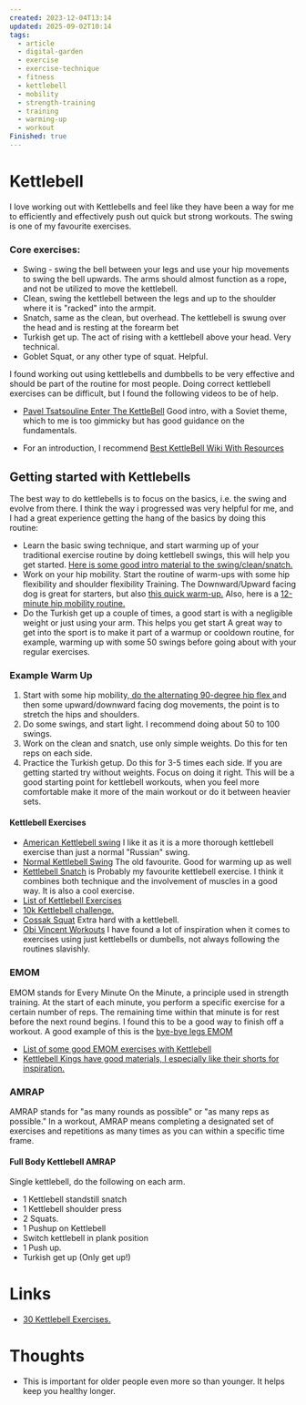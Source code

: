 ```yaml
---
created: 2023-12-04T13:14
updated: 2025-09-02T10:14
tags:
  - article
  - digital-garden
  - exercise
  - exercise-technique
  - fitness
  - kettlebell
  - mobility
  - strength-training
  - training
  - warming-up
  - workout
Finished: true
---
```

# Kettlebell
I love working out with Kettlebells and feel like they have been a way for me to efficiently and effectively push out quick but strong workouts. The swing is one of my favourite exercises. 

### Core exercises: 
- Swing - swing the bell between your legs and use your hip movements to swing the bell upwards. The arms should almost function as a rope, and not be utilized to move the kettlebell.
- Clean, swing the kettlebell between the legs and up to the shoulder where it is "racked" into the armpit. 
- Snatch, same as the clean, but overhead. The kettlebell is swung over the head and is resting at the forearm bet
- Turkish get up. The act of rising with a kettlebell above your head. Very technical. 
- Goblet Squat, or any other type of squat. Helpful.

I found working out using kettlebells and dumbbells to be very effective and should be part of the routine for most people. Doing correct kettlebell exercises can be difficult, but I found the following videos to be of help.


- [Pavel Tsatsouline Enter The KettleBell](https://youtu.be/cKx8xE8jJZs) Good intro, with a Soviet theme, which to me is too gimmicky but has good guidance on the fundamentals. 

- For an introduction, I recommend [Best KettleBell Wiki With Resources](https://www.reddit.com/r/Kettleballs/wiki/index/)
## Getting started with Kettlebells

The best way to do kettlebells is to focus on the basics, i.e. the swing and evolve from there. 
I think the way i progressed was very helpful for me, and I had a great experience getting the hang of the basics by doing this routine:

- Learn the basic swing technique, and start warming up of your traditional exercise routine by doing kettlebell swings, this will help you get started. [Here is some good intro material to the swing/clean/snatch.](https://www.reddit.com/r/Kettleballs/wiki/recommendedvideos/) 
- Work on your hip mobility. Start the routine of warm-ups with some hip flexibility and shoulder flexibility Training. The Downward/Upward facing dog is great for starters, but also [this quick warm-up.](https://www.youtube.com/watch?v=loiKkeFLnHw&ab_channel=WestcoastSCIPhysiotherapyPortCoquitlam) Also, here is a [12-minute hip mobility routine. ](https://youtu.be/jj2AAH6jbHk?si=tCJBRLIFtIWyDFH3)
- Do the Turkish get up a couple of times, a good start is with a negligible weight or just using your arm. This helps you get start
A great way to get into the sport is to make it part of a warmup or cooldown routine, for example, warming up with some 50 swings before going about with your regular exercises.  

### Example Warm Up

1. Start with some hip mobility,[ do the alternating 90-degree hip flex ](https://www.youtube.com/watch?v=m51AZSXMvEA&ab_channel=TheActiveLife)and then some upward/downward facing dog movements, the point is to stretch the hips and shoulders. 
2. Do some swings, and start light. I recommend doing about 50 to 100 swings. 
3. Work on the clean and snatch, use only simple weights. Do this for ten reps on each side. 
4. Practice the Turkish getup. Do this for 3-5 times each side. If you are getting started try without weights. Focus on doing it right. 
This will be a good starting point for kettlebell workouts, when you feel more comfortable make it more of the main workout or do it between heavier sets. 

#### Kettlebell Exercises

- [American Kettlebell swing](https://www.youtube.com/watch?v=d94xX-AQZ0A&ab_channel=Onnit) I like it as it is a more thorough kettlebell exercise than just a normal "Russian" swing.
- [Normal Kettlebell Swing](https://youtu.be/cKx8xE8jJZs?t=549) The old favourite. Good for warming up as well
- [Kettlebell Snatch](https://www.youtube.com/watch?v=Pm-b2XFeABA&ab_channel=CrossFit) is Probably my favourite kettlebell exercise. I think it combines both technique and the involvement of muscles in a good way. It is also a cool exercise. 
- [List of Kettlebell Exercises](https://youtu.be/__T3XxQB2Ng?t=111)
- [10k Kettlebell challenge.](https://forums.t-nation.com/t/the-10-000-swing-kettlebell-workout/283408)
- [Cossak Squat](https://www.youtube.com/watch?v=p_scPPvWD2I&ab_channel=TomMorrison) Extra hard with a kettlebell.
- [Obi Vincent Workouts](https://www.youtube.com/playlist?list=PLj6G9fPqougk6c93KSpvzGhHKCxY-RZ8O) I have found a lot of inspiration when it comes to exercises using just kettlebells or dumbells, not always following the routines slavishly.


### EMOM 
EMOM stands for Every Minute On the Minute, a principle used in strength training. At the start of each minute, you perform a specific exercise for a certain number of reps. The remaining time within that minute is for rest before the next round begins. I found this to be a good way to finish off a workout.  A good example of this is the [bye-bye legs EMOM](https://youtu.be/Zf9ElVivHC4?list=PLj6G9fPqougk6c93KSpvzGhHKCxY-RZ8O&t=732)
- [List of some good EMOM exercises with Kettlebell](https://www.boxrox.com/emom-crossfit-kettlebell-workouts-to-improve-skill/)
- [Kettlebell Kings have good materials, I especially like their shorts for inspiration. ](https://www.youtube.com/@KettlebellKingsAustin)
### AMRAP
AMRAP stands for "as many rounds as possible" or "as many reps as possible." In a workout, AMRAP means completing a designated set of exercises and repetitions as many times as you can within a specific time frame. 

#### Full Body Kettlebell AMRAP
Single kettlebell, do the following on each arm. 
- 1 Kettlebell standstill snatch
- 1 Kettlebell shoulder press
- 2 Squats. 
- 1 Pushup on Kettlebell
- Switch kettlebell in plank position
- 1 Push up. 
- Turkish get up (Only get up!)

# Links
- [30 Kettlebell Exercises.](https://www.youtube.com/watch?v=Qd-U8cNqWgg&list=PLj2BU-vBHHb2WPq2OeNalfVrA4J-sJkub)

# Thoughts 
- This is important for older people even more so than younger. It helps keep you healthy longer. 


